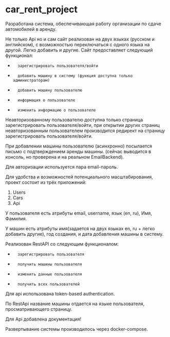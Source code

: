 # car_rent_project
Разработана система, обеспечивающая работу организации по сдаче автомобилей в аренду.

Не только Api но и сам сайт реализован на двух языках (русском и английском), с возможностью переключаться с одного языка на другой.
Легко добавить и другие. Сайт предоставляет следующий функционал:

-       зарегистрировать пользователя/войти
-       добавить машину в систему (функция доступна только администраторам)
-       добавить машину пользователю
-       информация о пользователе
-       изменить информацию о пользователе

Неавторизованному пользователю доступна только страница зарегистрировать пользователя/войти,
при открытии других страниц неавторизованным пользователем производится редирект на страницу зарегистрировать пользователя/войти.

При добавлении машины пользователю (асинхронно) посылается письмо с подтверждением аренды машины.
(сейчас выводится в консоль, но проверена и на реальном EmailBackend).

Для авторизации используется пара email-пароль.


Для удобства и возможностей потенциального масштабирования, проект состоит из трёх приложений:
1) Users
2) Cars
3) Api

У пользователя есть атрибуты email, username, язык (en, ru), Имя, Фамилия.

У машин есть атрибуты имя(задается на двух языках en, ru + легко добавить другие), год создания, и дата добавления машины в систему.
 
Реализован RestAPI со следующим функционалом:
-       зарегистрировать пользователя
-       получить машины пользователя
-       изменить данные пользователя
-       получить всех пользователей

Для api использована token-based authentication.

По RestApi название машины отдается на языке пользователя, просматривающего страницу.

Для Api добавлена документация!

Развертывание системы производилось через docker-compose.

